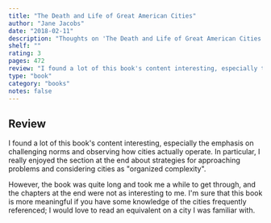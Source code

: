 ```yaml
---
title: "The Death and Life of Great American Cities"
author: "Jane Jacobs"
date: "2018-02-11"
description: "Thoughts on 'The Death and Life of Great American Cities' by Jane Jacobs."
shelf: ""
rating: 3
pages: 472
review: "I found a lot of this book's content interesting, especially the emphasis on challenging norms and observing how cities actually operate. In particular, I really enjoyed the section at the end about strategies for approaching problems and considering cities as 'organized complexity'. <br/>However, the book was quite long and took me a while to get through, and the chapters at the end were not as interesting to me. I'm sure that this book is more meaningful if you have some knowledge of the cities frequently referenced; I would love to read an equivalent on a city I was familiar with."
type: "book"
category: "books"
notes: false
---
```


## Review

I found a lot of this book's content interesting, especially the emphasis on challenging norms and observing how cities actually operate. In particular, I really enjoyed the section at the end about strategies for approaching problems and considering cities as "organized complexity".

However, the book was quite long and took me a while to get through, and the chapters at the end were not as interesting to me. I'm sure that this book is more meaningful if you have some knowledge of the cities frequently referenced; I would love to read an equivalent on a city I was familiar with.
